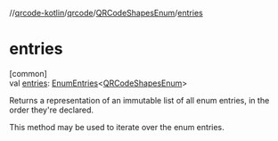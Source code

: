 //[qrcode-kotlin](../../../index.md)/[qrcode](../index.md)/[QRCodeShapesEnum](index.md)/[entries](entries.md)

# entries

[common]\
val [entries](entries.md): [EnumEntries](https://kotlinlang.org/api/latest/jvm/stdlib/kotlin-stdlib/kotlin.enums/-enum-entries/index.html)&lt;[QRCodeShapesEnum](index.md)&gt;

Returns a representation of an immutable list of all enum entries, in the order they're declared.

This method may be used to iterate over the enum entries.
